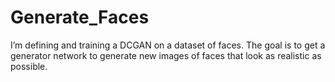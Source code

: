 # Generate_Faces

I’m defining and training a DCGAN on a dataset of faces. The goal is to get a generator network to generate new images of faces that look as realistic as possible.
